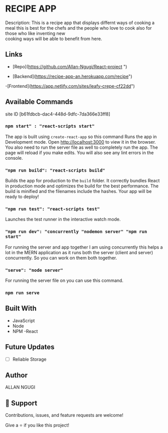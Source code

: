 # RECIPE  APP

Description:
This  is a recipe app that displays differnt ways of cooking a meal this is best for the chefs and the people who love to cook also for those who like inventing new  
cooking ways will be able to  benefit from here.

## Links

- [Repo](<https://github.com/Allan-Ngugi/React-project> ")

- [Backend](<https://recipe-app-an.herokuapp.com/recipe>")

-[Frontend](<https://app.netlify.com/sites/leafy-crepe-cf22dd>")

## Available Commands

 site ID [b61fdbcb-dac4-448d-9dfc-7da366e33ff8]

### `npm start" : "react-scripts start"`

The app is built using `create-react-app` so this command Runs the app in Development mode. Open [http://localhost:3000](http://localhost:3000) to view it in the browser. You also need to run the server file as well to completely run the app. The page will reload if you make edits.
You will also see any lint errors in the console.

### `"npm run build": "react-scripts build"`

Builds the app for production to the `build` folder. It correctly bundles React in production mode and optimizes the build for the best performance. The build is minified and the filenames include the hashes. Your app will be ready to deploy!

### `"npm run test": "react-scripts test"`

Launches the test runner in the interactive watch mode.

### `"npm run dev": "concurrently "nodemon server" "npm run start"`

For running the server and app together I am using concurrently this helps a lot in the MERN application as it runs both the server (client and server) concurrently. So you can work on them both together.

### `"serve": "node server"`

For running the server file on you can use this command.

### `npm run serve`

## Built With

- JavaScript
- Node
- NPM
-React

## Future Updates

- [ ] Reliable Storage

## Author

ALLAN NGUGI

## 🤝 Support

Contributions, issues, and feature requests are welcome!

Give a ⭐️ if you like this project!
